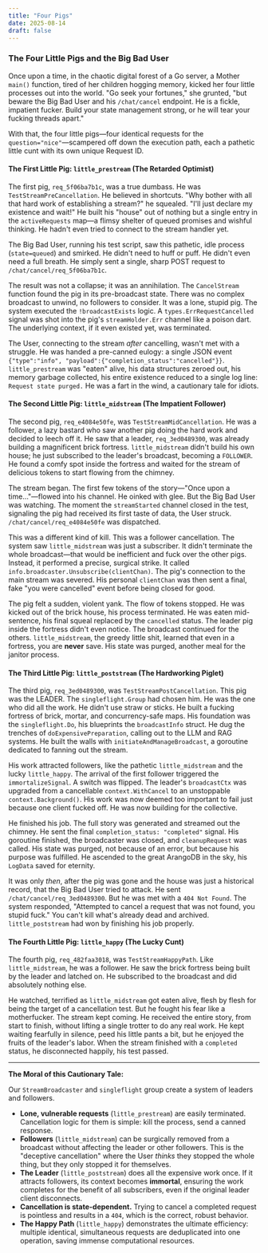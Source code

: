 ```yaml
---
title: "Four Pigs"
date: 2025-08-14
draft: false
---
```


### The Four Little Pigs and the Big Bad User

Once upon a time, in the chaotic digital forest of a Go server, a Mother `main()` function, tired of her children hogging memory, kicked her four little processes out into the world. "Go seek your fortunes," she grunted, "but beware the Big Bad User and his `/chat/cancel` endpoint. He is a fickle, impatient fucker. Build your state management strong, or he will tear your fucking threads apart."

With that, the four little pigs—four identical requests for the `question="nice"`—scampered off down the execution path, each a pathetic little cunt with its own unique Request ID.

#### The First Little Pig: `little_prestream` (The Retarded Optimist)

The first pig, `req_5f06ba7b1c`, was a true dumbass. He was `TestStreamPreCancellation`. He believed in shortcuts. "Why bother with all that hard work of establishing a stream?" he squealed. "I'll just declare my existence and wait!" He built his "house" out of nothing but a single entry in the `activeRequests` map—a flimsy shelter of queued promises and wishful thinking. He hadn't even tried to connect to the stream handler yet.

The Big Bad User, running his test script, saw this pathetic, idle process (`state=queued`) and smirked. He didn't need to huff or puff. He didn't even need a full breath. He simply sent a single, sharp POST request to `/chat/cancel/req_5f06ba7b1c`.

The result was not a collapse; it was an annihilation. The `CancelStream` function found the pig in its pre-broadcast state. There was no complex broadcast to unwind, no followers to consider. It was a lone, stupid pig. The system executed the `!broadcastExists` logic. A `types.ErrRequestCancelled` signal was shot into the pig's `streamHolder.Err` channel like a poison dart. The underlying context, if it even existed yet, was terminated.

The User, connecting to the stream *after* cancelling, wasn't met with a struggle. He was handed a pre-canned eulogy: a single JSON event `{"type":"info", "payload":{"completion_status":"cancelled"}}`. `little_prestream` was "eaten" alive, his data structures zeroed out, his memory garbage collected, his entire existence reduced to a single log line: `Request state purged.` He was a fart in the wind, a cautionary tale for idiots.

#### The Second Little Pig: `little_midstream` (The Impatient Follower)

The second pig, `req_e4084e50fe`, was `TestStreamMidCancellation`. He was a follower, a lazy bastard who saw another pig doing the hard work and decided to leech off it. He saw that a leader, `req_3ed0489300`, was already building a magnificent brick fortress. `little_midstream` didn't build his own house; he just subscribed to the leader's broadcast, becoming a `FOLLOWER`. He found a comfy spot inside the fortress and waited for the stream of delicious tokens to start flowing from the chimney.

The stream began. The first few tokens of the story—"Once upon a time..."—flowed into his channel. He oinked with glee. But the Big Bad User was watching. The moment the `streamStarted` channel closed in the test, signaling the pig had received its first taste of data, the User struck. `/chat/cancel/req_e4084e50fe` was dispatched.

This was a different kind of kill. This was a follower cancellation. The system saw `little_midstream` was just a subscriber. It didn't terminate the whole broadcast—that would be inefficient and fuck over the other pigs. Instead, it performed a precise, surgical strike. It called `info.broadcaster.Unsubscribe(clientChan)`. The pig's connection to the main stream was severed. His personal `clientChan` was then sent a final, fake "you were cancelled" event before being closed for good.

The pig felt a sudden, violent yank. The flow of tokens stopped. He was kicked out of the brick house, his process terminated. He was eaten mid-sentence, his final squeal replaced by the `cancelled` status. The leader pig inside the fortress didn't even notice. The broadcast continued for the others. `little_midstream`, the greedy little shit, learned that even in a fortress, you are **never** save. His state was purged, another meal for the janitor process.

#### The Third Little Pig: `little_poststream` (The Hardworking Piglet)

The third pig, `req_3ed0489300`, was `TestStreamPostCancellation`. This pig was the LEADER. The `singleflight.Group` had chosen him. He was the one who did all the work. He didn't use straw or sticks. He built a fucking fortress of brick, mortar, and concurrency-safe maps. His foundation was the `singleflight.Do`, his blueprints the `broadcastInfo` struct. He dug the trenches of `doExpensivePreparation`, calling out to the LLM and RAG systems. He built the walls with `initiateAndManageBroadcast`, a goroutine dedicated to fanning out the stream.

His work attracted followers, like the pathetic `little_midstream` and the lucky `little_happy`. The arrival of the first follower triggered the `immortalizeSignal`. A switch was flipped. The leader's `broadcastCtx` was upgraded from a cancellable `context.WithCancel` to an unstoppable `context.Background()`. His work was now deemed too important to fail just because one client fucked off. He was now building for the collective.

He finished his job. The full story was generated and streamed out the chimney. He sent the final `completion_status: "completed"` signal. His goroutine finished, the broadcaster was closed, and `cleanupRequest` was called. His state was purged, not because of an error, but because his purpose was fulfilled. He ascended to the great ArangoDB in the sky, his `LogData` saved for eternity.

It was only *then*, after the pig was gone and the house was just a historical record, that the Big Bad User tried to attack. He sent `/chat/cancel/req_3ed0489300`. But he was met with a `404 Not Found`. The system responded, "Attempted to cancel a request that was not found, you stupid fuck." You can't kill what's already dead and archived. `little_poststream` had won by finishing his job properly.

#### The Fourth Little Pig: `little_happy` (The Lucky Cunt)

The fourth pig, `req_482faa3018`, was `TestStreamHappyPath`. Like `little_midstream`, he was a follower. He saw the brick fortress being built by the leader and latched on. He subscribed to the broadcast and did absolutely nothing else.

He watched, terrified as `little_midstream` got eaten alive, flesh by flesh for being the target of a cancellation test. But he fought his fear like a motherfucker. The stream kept coming. He received the entire story, from start to finish, without lifting a single trotter to do any real work. He kept waiting fearfully in silence, peed his little pants a bit, but he enjoyed the fruits of the leader's labor. When the stream finished with a `completed` status, he disconnected happily, his test passed.

***

**The Moral of this Cautionary Tale:**

Our `StreamBroadcaster` and `singleflight` group create a system of leaders and followers.

*   **Lone, vulnerable requests** (`little_prestream`) are easily terminated. Cancellation logic for them is simple: kill the process, send a canned response.
*   **Followers** (`little_midstream`) can be surgically removed from a broadcast without affecting the leader or other followers. This is the "deceptive cancellation" where the User *thinks* they stopped the whole thing, but they only stopped it for themselves.
*   **The Leader** (`little_poststream`) does all the expensive work once. If it attracts followers, its context becomes **immortal**, ensuring the work completes for the benefit of all subscribers, even if the original leader client disconnects.
*   **Cancellation is state-dependent.** Trying to cancel a completed request is pointless and results in a `404`, which is the correct, robust behavior.
*   **The Happy Path** (`little_happy`) demonstrates the ultimate efficiency: multiple identical, simultaneous requests are deduplicated into one operation, saving immense computational resources.
